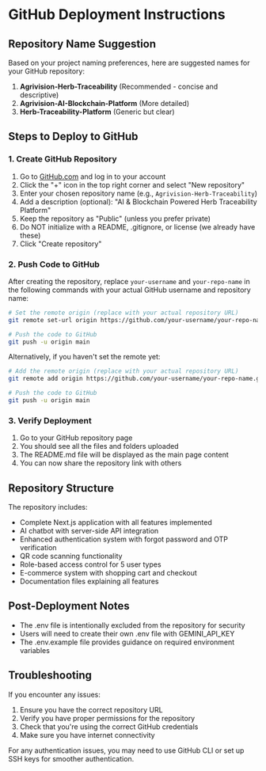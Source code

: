 # GitHub Deployment Instructions

## Repository Name Suggestion
Based on your project naming preferences, here are suggested names for your GitHub repository:

1. **Agrivision-Herb-Traceability** (Recommended - concise and descriptive)
2. **Agrivision-AI-Blockchain-Platform** (More detailed)
3. **Herb-Traceability-Platform** (Generic but clear)

## Steps to Deploy to GitHub

### 1. Create GitHub Repository
1. Go to [GitHub.com](https://github.com) and log in to your account
2. Click the "+" icon in the top right corner and select "New repository"
3. Enter your chosen repository name (e.g., `Agrivision-Herb-Traceability`)
4. Add a description (optional): "AI & Blockchain Powered Herb Traceability Platform"
5. Keep the repository as "Public" (unless you prefer private)
6. Do NOT initialize with a README, .gitignore, or license (we already have these)
7. Click "Create repository"

### 2. Push Code to GitHub
After creating the repository, replace `your-username` and `your-repo-name` in the following commands with your actual GitHub username and repository name:

```bash
# Set the remote origin (replace with your actual repository URL)
git remote set-url origin https://github.com/your-username/your-repo-name.git

# Push the code to GitHub
git push -u origin main
```

Alternatively, if you haven't set the remote yet:
```bash
# Add the remote origin (replace with your actual repository URL)
git remote add origin https://github.com/your-username/your-repo-name.git

# Push the code to GitHub
git push -u origin main
```

### 3. Verify Deployment
1. Go to your GitHub repository page
2. You should see all the files and folders uploaded
3. The README.md file will be displayed as the main page content
4. You can now share the repository link with others

## Repository Structure
The repository includes:
- Complete Next.js application with all features implemented
- AI chatbot with server-side API integration
- Enhanced authentication system with forgot password and OTP verification
- QR code scanning functionality
- Role-based access control for 5 user types
- E-commerce system with shopping cart and checkout
- Documentation files explaining all features

## Post-Deployment Notes
- The .env file is intentionally excluded from the repository for security
- Users will need to create their own .env file with GEMINI_API_KEY
- The .env.example file provides guidance on required environment variables

## Troubleshooting
If you encounter any issues:
1. Ensure you have the correct repository URL
2. Verify you have proper permissions for the repository
3. Check that you're using the correct GitHub credentials
4. Make sure you have internet connectivity

For any authentication issues, you may need to use GitHub CLI or set up SSH keys for smoother authentication.